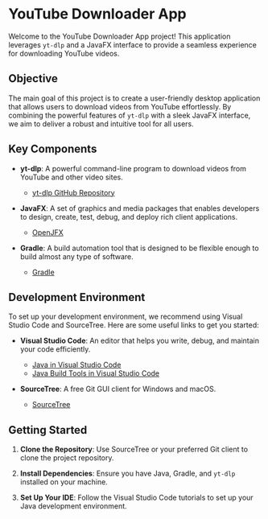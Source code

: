# YouTube Downloader App

Welcome to the YouTube Downloader App project! This application leverages `yt-dlp` and a JavaFX interface to provide a seamless experience for downloading YouTube videos.

## Objective

The main goal of this project is to create a user-friendly desktop application that allows users to download videos from YouTube effortlessly. By combining the powerful features of `yt-dlp` with a sleek JavaFX interface, we aim to deliver a robust and intuitive tool for all users.

## Key Components

- **yt-dlp**: A powerful command-line program to download videos from YouTube and other video sites.
  - [yt-dlp GitHub Repository](https://github.com/yt-dlp/yt-dlp)
  
- **JavaFX**: A set of graphics and media packages that enables developers to design, create, test, debug, and deploy rich client applications.
  - [OpenJFX](https://openjfx.io/)

- **Gradle**: A build automation tool that is designed to be flexible enough to build almost any type of software.
  - [Gradle](https://gradle.org/)

## Development Environment

To set up your development environment, we recommend using Visual Studio Code and SourceTree. Here are some useful links to get you started:

- **Visual Studio Code**: An editor that helps you write, debug, and maintain your code efficiently.
  - [Java in Visual Studio Code](https://code.visualstudio.com/docs/java/java-tutorial)
  - [Java Build Tools in Visual Studio Code](https://code.visualstudio.com/docs/java/java-build)
  
- **SourceTree**: A free Git GUI client for Windows and macOS.
  - [SourceTree](https://www.sourcetreeapp.com/)

## Getting Started

1. **Clone the Repository**: Use SourceTree or your preferred Git client to clone the project repository.

2. **Install Dependencies**: Ensure you have Java, Gradle, and `yt-dlp` installed on your machine.

3. **Set Up Your IDE**: Follow the Visual Studio Code tutorials to set up your Java development environment.

